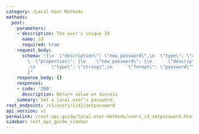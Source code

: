```yaml
---
category: /Local User Methods
methods:
  post:
    parameters:
    - description: The user's unique ID
      name: id
      required: true
    request_body:
      schema: "{\n  \"description\": \"new_password\",\n  \"type\": \"object\",\n\
        \  \"properties\": {\n    \"new_password\": {\n      \"description\": \"new_password\"\
        ,\n      \"type\": \"string\",\n      \"format\": \"password\"\n    }\n  }\n\
        }"
    response_body: {}
    responses:
    - code: '200'
      description: Return value on success
    summary: Set a local user's password.
rest_endpoint: /v1/users/{id}/setpassword
api_version: v1
permalink: /rest-api-guide/local-user-methods/users_id_setpassword.html
sidebar: rest_api_guide_sidebar
---
```

